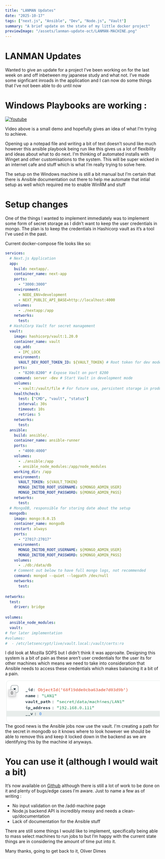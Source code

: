 ```yaml
---
title: "LANMAN Updates"
date: "2025-10-17"
tags: ["next.js", "Ansible", "Dev", "Node.js", "Vault"]
summary: "A brief update on the state of my little docker project"
previewImage: "/assets/lanman-update-oct/LANMAN-MACHINE.png"
---
```


# LANMAN Updates

Wanted to give an update for a project I’ve been working on for the last week on and off inbetween my japanese study and what not. I’ve made some signficant inroads in the application and I can now do some things that I’ve not been able to do until now

# Windows Playbooks are working :

[![Youtube](https://img.youtube.com/vi/KOW4yxhKkdQ/0.jpg)](https://www.youtube.com/watch?v=KOW4yxhKkdQ)

Video above is a small demo and hopefully gives an idea of what I’m trying to achieve.

Opening up a notepad file and writing a bit of text doesn’t sound like much however this ansible playbook being run like this gives us a lot of flexibility and ideas about what to do next. I’m thinking of automated installs with Winget and other customisations to the system. This will be super wicked in an internet cafe and stuff which is what I’m really trying to solve here.

The setup on the Windows machine is still a bit manual but I’m certain that there is Ansible documentation out there to help me automate that intial setup as well which required me to enable WinRM and stuff

# Setup changes

One of the things I wanted to implement immediately was to implement some form of secret storage as I didn’t want to keep the user credentials in mongo. The plan is to keep the credentials in Hashicorp vault as it’s a tool I’ve used in the past.

Current docker-compose file looks like so:

```yaml
services:
  # Next.js Application
  app:
    build: nextapp/.
    container_name: next-app
    ports:
      - "3000:3000"
    environment:
      - NODE_ENV=development
      - NEXT_PUBLIC_API_BASE=http://localhost:4000
    volumes:
      - ./nextapp:/app
    networks:
      test:
  # HashiCorp Vault for secret management
  vault:
    image: hashicorp/vault:1.20.0
    container_name: vault
    cap_add:
      - IPC_LOCK
    environment:
      VAULT_DEV_ROOT_TOKEN_ID: ${VAULT_TOKEN} # Root token for dev mode
    ports:
      - "8200:8200" # Expose Vault on port 8200
    command: server -dev # Start Vault in development mode
    volumes:
      - vault:/vault/file # For future use, persistent storage in production
    healthcheck:
      test: ["CMD", "vault", "status"]
      interval: 30s
      timeout: 10s
      retries: 5
    networks:
      test:
  ansible:
    build: ansible/.
    container_name: ansible-runner
    ports:
      - "4000:4000"
    volumes:
      - ./ansible:/app
      - ansible_node_modules:/app/node_modules
    working_dir: /app
    environment:
      VAULT_TOKEN: ${VAULT_TOKEN}
      MONGO_INITDB_ROOT_USERNAME: ${MONGO_ADMIN_USER}
      MONGO_INITDB_ROOT_PASSWORD: ${MONGO_ADMIN_PASS}
    networks:
      test:
  # MongoDB, responsible for storing date about the setup
  mongodb:
    image: mongo:8.0.15
    container_name: mongodb
    restart: always
    ports:
      - "27017:27017"
    environment:
      MONGO_INITDB_ROOT_USERNAME: ${MONGO_ADMIN_USER}
      MONGO_INITDB_ROOT_PASSWORD: ${MONGO_ADMIN_PASS}
    volumes:
      - ./db:/data/db
    # Comment out below to have full mongo logs, not recommended
    command: mongod --quiet --logpath /dev/null
    networks:
      test:

networks:
  test:
    driver: bridge

volumes:
  ansible_node_modules:
  vault:
# for later implementation
#volumes:
#  - /etc/letsencrypt/live/vault.local:/vault/certs:ro
```

I did look at Mozilla SOPS but I didn’t think it was approaite. Designing this system is a bit of pain as these aren’t user credentials for the user its for other machines which means we need to take into consideration that Ansible needs to access these credentials which makes balancing it a bit of a pain.

![](../public/assets/lanman-update-oct/mongo.png)
The good news is the Ansible jobs now use the vault. I'm creating a path for the secret in mongodb so it knows where to look however we should be able to remove this and keep it locked down in the backend as we are identifying this by the machine id anyways.

# You can use it (although I would wait a bit)

It’s now available on [Github](https://github.com/effeect/LANMAN-Containers) although there is still a lot of work to be done on it and plenty of bugs/edge cases I’m aware. Just to name a few as of writing :

- No input validation on the /add-machine page
- Node.js backend API is incredibly messy and needs a clean-up/documentation
- Lack of documentation for the Ansible stuff

There are still some things I would like to implement, specifically being able to mass select machines to run jobs to but I’m happy with the current state things are in considering the amount of time put into it.

Many thanks, going to get back to it,
Oliver Dimes
